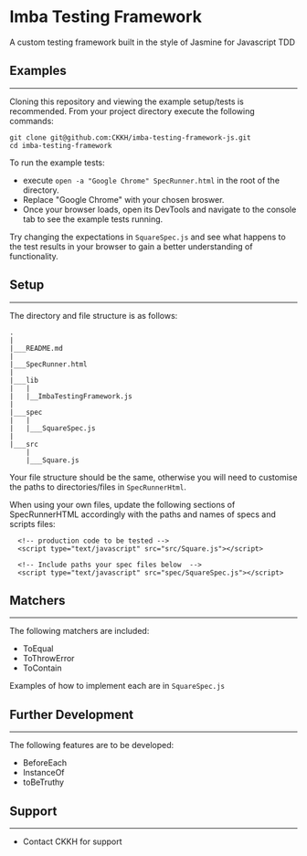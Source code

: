 Imba Testing Framework
=====================
A custom testing framework built in the style of Jasmine for Javascript TDD

## Examples
-----------
Cloning this repository and viewing the example setup/tests is recommended.
From your project directory execute the following commands:

```
git clone git@github.com:CKKH/imba-testing-framework-js.git
cd imba-testing-framework
```
To run the example tests:
- execute  `open -a "Google Chrome" SpecRunner.html` in the root of the directory.
- Replace "Google Chrome" with your chosen broswer.
- Once your browser loads, open its DevTools and navigate to the console tab to see
the example tests running.

Try changing the expectations in `SquareSpec.js` and see what happens to the test
results in your browser to gain a better understanding of functionality.

## Setup
--------
The directory and file structure is as follows:

```
.
|
|___README.md
|
|___SpecRunner.html
|
|___lib
|   |
|   |__ImbaTestingFramework.js
|
|___spec
|   |
|   |___SquareSpec.js
|
|___src
    |
    |___Square.js
```

Your file structure should be the same, otherwise you will need to customise
the paths to directories/files in `SpecRunnerHtml`.

When using your own files, update the following sections of SpecRunnerHTML
accordingly with the paths and names of specs and scripts files:

```
  <!-- production code to be tested -->
  <script type="text/javascript" src="src/Square.js"></script>

  <!-- Include paths your spec files below  -->
  <script type="text/javascript" src="spec/SquareSpec.js"></script>
```

## Matchers
----------
The following matchers are included:
- ToEqual
- ToThrowError
- ToContain

Examples of how to implement each are in `SquareSpec.js`

## Further Development
----------------------
The following features are to be developed:
- BeforeEach
- InstanceOf
- toBeTruthy

## Support
----------
- Contact CKKH for support

